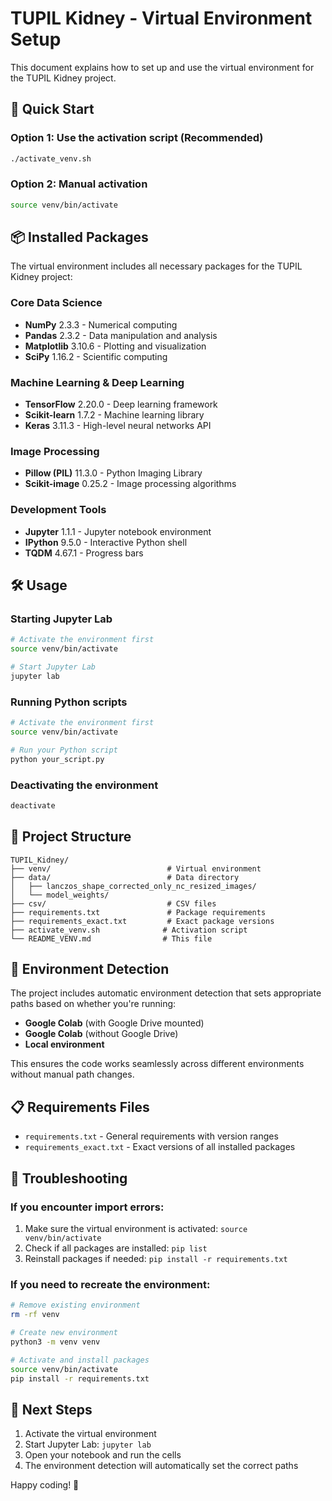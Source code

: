 # TUPIL Kidney - Virtual Environment Setup

This document explains how to set up and use the virtual environment for the TUPIL Kidney project.

## 🚀 Quick Start

### Option 1: Use the activation script (Recommended)
```bash
./activate_venv.sh
```

### Option 2: Manual activation
```bash
source venv/bin/activate
```

## 📦 Installed Packages

The virtual environment includes all necessary packages for the TUPIL Kidney project:

### Core Data Science
- **NumPy** 2.3.3 - Numerical computing
- **Pandas** 2.3.2 - Data manipulation and analysis
- **Matplotlib** 3.10.6 - Plotting and visualization
- **SciPy** 1.16.2 - Scientific computing

### Machine Learning & Deep Learning
- **TensorFlow** 2.20.0 - Deep learning framework
- **Scikit-learn** 1.7.2 - Machine learning library
- **Keras** 3.11.3 - High-level neural networks API

### Image Processing
- **Pillow (PIL)** 11.3.0 - Python Imaging Library
- **Scikit-image** 0.25.2 - Image processing algorithms

### Development Tools
- **Jupyter** 1.1.1 - Jupyter notebook environment
- **IPython** 9.5.0 - Interactive Python shell
- **TQDM** 4.67.1 - Progress bars

## 🛠️ Usage

### Starting Jupyter Lab
```bash
# Activate the environment first
source venv/bin/activate

# Start Jupyter Lab
jupyter lab
```

### Running Python scripts
```bash
# Activate the environment first
source venv/bin/activate

# Run your Python script
python your_script.py
```

### Deactivating the environment
```bash
deactivate
```

## 📁 Project Structure

```
TUPIL_Kidney/
├── venv/                          # Virtual environment
├── data/                          # Data directory
│   ├── lanczos_shape_corrected_only_nc_resized_images/
│   └── model_weights/
├── csv/                           # CSV files
├── requirements.txt               # Package requirements
├── requirements_exact.txt         # Exact package versions
├── activate_venv.sh              # Activation script
└── README_VENV.md                # This file
```

## 🔧 Environment Detection

The project includes automatic environment detection that sets appropriate paths based on whether you're running:
- **Google Colab** (with Google Drive mounted)
- **Google Colab** (without Google Drive)
- **Local environment**

This ensures the code works seamlessly across different environments without manual path changes.

## 📋 Requirements Files

- `requirements.txt` - General requirements with version ranges
- `requirements_exact.txt` - Exact versions of all installed packages

## 🐛 Troubleshooting

### If you encounter import errors:
1. Make sure the virtual environment is activated: `source venv/bin/activate`
2. Check if all packages are installed: `pip list`
3. Reinstall packages if needed: `pip install -r requirements.txt`

### If you need to recreate the environment:
```bash
# Remove existing environment
rm -rf venv

# Create new environment
python3 -m venv venv

# Activate and install packages
source venv/bin/activate
pip install -r requirements.txt
```

## 🎯 Next Steps

1. Activate the virtual environment
2. Start Jupyter Lab: `jupyter lab`
3. Open your notebook and run the cells
4. The environment detection will automatically set the correct paths

Happy coding! 🚀
